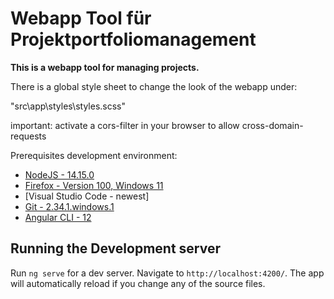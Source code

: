 # Webapp Tool für Projektportfoliomanagement

**This is a webapp tool for managing projects.**

There is a global style sheet to change the look of the webapp under:

"src\app\styles\styles.scss"

important: activate a cors-filter in your browser to allow cross-domain-requests

Prerequisites development environment:

* [NodeJS - 14.15.0](https://nodejs.org/en/download/releases/)
* [Firefox - Version 100, Windows 11](https://www.mozilla.org/de/firefox/new/)
* [Visual Studio Code - newest]
* [Git - 2.34.1.windows.1](https://git-scm.com/)
* [Angular CLI - 12](https://github.com/angular/angular-cli)

## Running the Development server

Run `ng serve` for a dev server. Navigate to `http://localhost:4200/`. The app will automatically reload if you change any of the source files.
